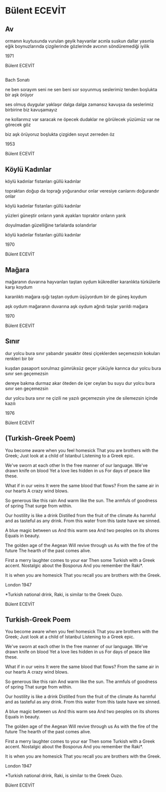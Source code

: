# Bülent ECEVİT

## Av

ormanın kuytusunda vurulan geyik
hayvanlar acınla suskun
dallar yasınla eğik
boynuzlarında çizgilerinde gözlerinde
avcının söndüremediği iyilik


1971

Bülent ECEVİT

## 
  Bach Sonatı

ne ben sorayım seni
ne sen beni sor
soyunmuş seslerimiz tenden
boşlukta bir aşk örüyor

ses olmuş duygular
yaklaşır dalga dalga zamansız
kavuşsa da seslerimiz birbirine
biz kavuşamayız

ne kollarımız var saracak
ne öpecek dudaklar
ne görülecek yüzümüz var
ne görecek göz

biz aşk örüyoruz boşlukta
çizgiden soyut
zerreden öz



1953

Bülent ECEVİT

## Köylü Kadınlar

köylü kadınlar
fistanları güllü kadınlar

topraktan doğup da toprağı yoğurandıur onlar
veresiye canlarını doğurandır onlar

köylü kadınlar
fistanları güllü kadınlar

yüzleri güneştir onların yanık
ayakları topraktır onların yarık

doyulmadan güzelliğine
tarlalarda solandırlar

köylü kadınlar
fistanları güllü kadınlar



1970

Bülent ECEVİT

## Mağara

mağaranın duvarına
hayvanları taştan oydum
kükrediler karanlıkta
türkülerle karşı koydum

karanlıktı mağara
ışığı taştan oydum
üşüyordum
bir de güneş koydum

aşk oydum mağaranın duvarına
aşk oydum
ağrıdı taşlar
yarıldı mağara



1970

Bülent ECEVİT

## Sınır

dur yolcu bura sınır
yabandır yasaktır ötesi
çiçeklerden seçemezsin
kokuları renkleri bir bir

kuşdan pasaport sorulmaz
gümrüksüz geçer yüküyle karınca
dur yolcu bura sınır
sen geçemezsin

dereye bakma durmaz akar
öteden de içer ceylan bu suyu
dur yolcu bura sınır
sen geçemezsin

dur yolcu bura sınır
ne çizili ne yazılı
geçemezsin yine de silemezsin
içinde kazılı



1976

Bülent ECEVİT

## (Turkish-Greek Poem)

You become aware when you feel homesick
That you are brothers with the Greek;
Just look at a child of Istanbul
Listening to a Greek epic.

We've sworn at each other 
In the free manner of our language.
We've drawn knife on blood
Yet a love lies hidden in us
For days of peace like these.

What if in our veins
It were the same blood that flows?
From the same air in our hearts
A crazy wind blows. 

So generous like this rain 
And warm like the sun.
The armfuls of goodness of spring
That surge from within.

Our hostility is like a drink
Distilled from the fruit of the climate 
As harmful and as tasteful as any drink.
From this water from this taste have we sinned.

A blue magic between us
And this warm sea
And two peoples on its shores
Equals in beauty.

The golden age of the Aegean
Will revive through us
As with the fire of the future
The hearth of the past comes alive. 

First a merry laughter comes to your ear
Then some Turkish with a Greek accent.
Nostalgic about the Bosporus
And you remember the Raki*. 

It is  when you are homesick
That you recall you are brothers with the Greek.

London 1947

*Turkish national drink, Raki, is similar to the Greek Ouzo.

Bülent ECEVİT

## Turkish-Greek Poem 

You become aware when you feel homesick
That you are brothers with the Greek;
Just look at a child of Istanbul
Listening to a Greek epic.

We've sworn at each other 
In the free manner of our language.
We've drawn knife on blood
Yet a love lies hidden in us
For days of peace like these.

What if in our veins
It were the same blood that flows?
From the same air in our hearts
A crazy wind blows. 

So generous like this rain 
And warm like the sun.
The armfuls of goodness of spring
That surge from within.

Our hostility is like a drink
Distilled from the fruit of the climate 
As harmful and as tasteful as any drink.
From this water from this taste have we sinned.

A blue magic between us
And this warm sea
And two peoples on its shores
Equals in beauty.

The golden age of the Aegean
Will revive through us
As with the fire of the future
The hearth of the past comes alive. 

First a merry laughter comes to your ear
Then some Turkish with a Greek accent.
Nostalgic about the Bosporus
And you remember the Raki*. 

It is  when you are homesick
That you recall you are brothers with the Greek.

London 1947

*Turkish national drink, Raki, is similar to the Greek Ouzo.

Bülent ECEVİT